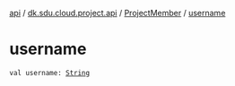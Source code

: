 [api](../../index.md) / [dk.sdu.cloud.project.api](../index.md) / [ProjectMember](index.md) / [username](./username.md)

# username

`val username: `[`String`](https://kotlinlang.org/api/latest/jvm/stdlib/kotlin/-string/index.html)
